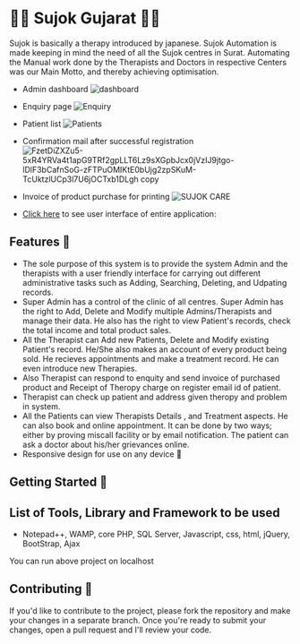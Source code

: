 # 👩‍⚕️ Sujok Gujarat 👨‍⚕️

Sujok is basically a therapy introduced by japanese. Sujok Automation is made keeping in mind the need of all the Sujok centres in Surat. Automating the Manual work done by the Therapists and Doctors in respective Centers was our Main Motto, and thereby achieving optimisation.

- Admin dashboard
![dashboard](https://user-images.githubusercontent.com/30569172/210481162-20c35d6c-aa0f-4c60-ae02-d19cd27f814c.png)

- Enquiry page
![Enquiry](https://user-images.githubusercontent.com/30569172/210481259-26c848e1-e03a-4a49-90ce-658dfaa6ac53.png)

- Patient list
![Patients](https://user-images.githubusercontent.com/30569172/210481649-36a06318-a5e6-4073-b71d-d203a0d0fa26.png)

- Confirmation mail after successful registration
![FzetDiZXZu5-5xR4YRVa4t1apG9TRf2gpLLT6Lz9sXGpbJcx0jVzIJ9jtgo-lDlF3bCafnSoG-zFTPuOMIKtE0bUjg2zpSKuM-TcUktzlUCp3l7U6jOCTxb1DLgh copy](https://user-images.githubusercontent.com/30569172/210481444-b58db3d6-a9d3-43b1-8345-d2508c2d4e35.png)

- Invoice of product purchase for printing
![SUJOK CARE](https://user-images.githubusercontent.com/30569172/210481662-9fca74ca-ee86-4f1e-8ff2-f82d643db356.png)

- [Click here](https://docs.google.com/document/d/0B3VuhcbSpwW8OXg0Zmk2Q2NuZkk/edit?usp=sharing&ouid=105944146368624113926&resourcekey=0-7emsHExb3jbS0NZ40kl6UQ&rtpof=true&sd=true) to see user interface of entire application: 

## Features 🌟

- The sole purpose of this system is to provide the system Admin and the therapists with a user friendly interface for carrying out different administrative tasks such as Adding, Searching, Deleting, and Udpating records.
- Super Admin has a control of the clinic of all centres.  Super Admin has the right to Add, Delete and Modify multiple Admins/Therapists and manage their data. He also has the right to view Patient's records, check the total income and total product sales.
- All the Therapist can Add new Patients, Delete and Modify existing Patient's record. He/She also makes an account of every product being sold. He recieves appointments and make a treatment record. He can even introduce new Therapies.
- Also Therapist can respond to enquity and send invoice of purchased product and Receipt of Theropy charge on register email id of patient.
- Therapist can check up patient and address given theropy and problem in system.
- All the Patients can view Therapists Details , and Treatment aspects. He can also book and online appointment. It can be done by two ways; either by proving miscall facility or by email notification. The patient can ask a doctor about his/her grievances online. 
- Responsive design for use on any device 📱

## Getting Started 🚀

## List of Tools, Library and Framework to be used
-  Notepad++, WAMP, core PHP, SQL Server, Javascript, css, html, jQuery, BootStrap, Ajax

You can run above project on localhost


## Contributing 🤝

If you'd like to contribute to the project, please fork the repository and make your changes in a separate branch. Once you're ready to submit your changes, open a pull request and I'll review your code.
